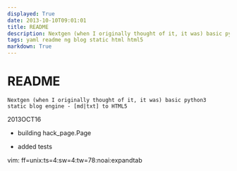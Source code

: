 ```yaml
---
displayed: True
date: 2013-10-10T09:01:01
title: README
description: Nextgen (when I originally thought of it, it was) basic python3 static blog engine - [md|txt] to HTML5
tags: yaml readme ng blog static html html5
markdown: True
---
```


# README


    Nextgen (when I originally thought of it, it was) basic python3 
    static blog engine - [md|txt] to HTML5


2013OCT16
* building hack_page.Page 
- added tests

vim: ff=unix:ts=4:sw=4:tw=78:noai:expandtab
